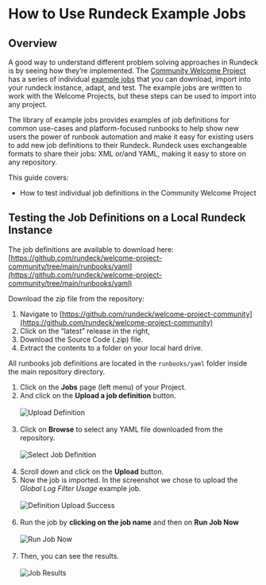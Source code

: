 # How to Use Rundeck Example Jobs


## Overview

A good way to understand different problem solving approaches in Rundeck is by seeing how they’re implemented. The [Community Welcome Project](https://github.com/rundeck/welcome-project-community) has a series of individual [example jobs](https://github.com/rundeck/welcome-project-community/tree/main/runbooks/yaml) that you can download, import into your rundeck instance, adapt, and test.  The example jobs are written to work with the Welcome Projects, but these steps can be used to import into any project.

The library of example jobs provides examples of job definitions for common use-cases and platform-focused runbooks to help show new users the power of runbook automation and make it easy for existing users to add new job definitions to their Rundeck. Rundeck uses exchangeable formats to share their jobs: XML or/and YAML, making it easy to store on any repository.

This guide covers:
*   How to test individual job definitions in the Community Welcome Project

## Testing the Job Definitions on a Local Rundeck Instance

The job definitions are available to download here: [https://github.com/rundeck/welcome-project-community/tree/main/runbooks/yaml](https://github.com/rundeck/welcome-project-community/tree/main/runbooks/yaml)

Download the zip file from the repository:

1. Navigate to [https://github.com/rundeck/welcome-project-community](https://github.com/rundeck/welcome-project-community)
2. Click on the “latest” release in the right,
3. Download the Source Code (.zip) file.
4. Extract the contents to a folder on your local hard drive.

All runbooks job definitions are located in the `runbooks/yaml` folder inside the main repository directory.

1. Click on the **Jobs** page (left menu) of your Project.
1. And click on the **Upload a job definition** button.
    <br><br>![Upload Definition](@assets/img/howto-jobs-uploaddef.png)<br><br>
1. Click on **Browse** to select any YAML file downloaded from the repository.
    <br><br>![Select Job Definition](@assets/img/howto-browse-jobdef.png)<br><br>
1. Scroll down and click on the **Upload** button.
1. Now the job is imported. In the screenshot we chose to upload the _Global Log Filter Usage_ example job.
    <br><br>![Definition Upload Success](@assets/img/howto-jobdef-success.png)<br><br>
1. Run the job by **clicking on the job name** and then on **Run Job Now**
    <br><br>![Run Job Now](@assets/img/howto-jobdefs-runjobnow.png)<br><br>
1. Then, you can see the results.
    <br><br>![Job Results](@assets/img/howto-jobdef-jobresults.png)<br><br>
